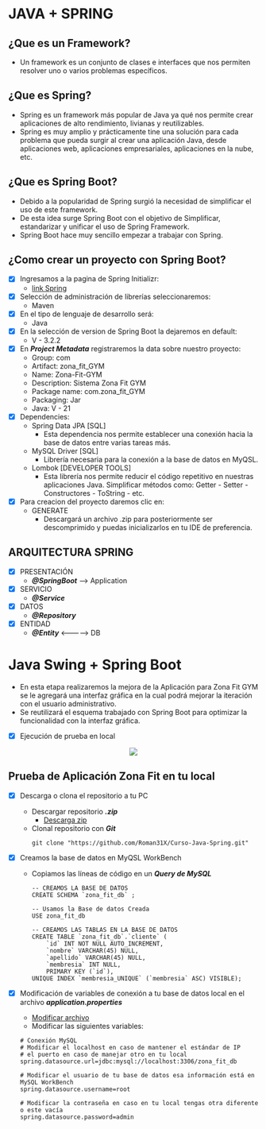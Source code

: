 # JAVA + SPRING
## ¿Que es un Framework?
-  Un framework es un conjunto de clases e interfaces que nos permiten
resolver uno o varios problemas específicos.

## ¿Que es Spring?
- Spring es un framework más popular de Java ya qué nos permite crear
aplicaciones de alto rendimiento, livianas y reutilizables.
- Spring es muy amplio y prácticamente tine una solución para cada 
problema que pueda surgir al crear una aplicación Java, desde
aplicaciones web, aplicaciones empresariales, aplicaciones en la
nube, etc.

## ¿Que es Spring Boot?
- Debido a la popularidad de Spring surgió la necesidad de simplificar
el uso de este framework.
- De esta idea surge Spring Boot con el objetivo de Simplificar,
estandarizar y unificar el uso de Spring Framework.
- Spring Boot hace muy sencillo empezar a trabajar con Spring.

## ¿Como crear un proyecto con Spring Boot?
- [x] Ingresamos a la pagina de Spring Initializr:
  - <a href="https://start.spring.io/">link Spring</a>
- [x] Selección de administración de librerías seleccionaremos:
  - Maven
- [x] En el tipo de lenguaje de desarrollo será:
  - Java
- [x] En la selección de version de Spring Boot la dejaremos en default:
  - V - 3.2.2
- [x] En ***Project Metadata*** registraremos la data sobre nuestro proyecto:
  - Group: com             
  - Artifact: zona_fit_GYM  
  - Name: Zona-Fit-GYM
  - Description: Sistema Zona Fit GYM
  - Package name: com.zona_fit_GYM
  - Packaging: Jar
  - Java: V - 21
- [x] Dependencies:
  - Spring Data JPA [SQL]
    - Esta dependencia nos permite establecer una conexión hacia
    la base de datos entre varias tareas más.
  - MySQL Driver [SQL]
    - Librería necesaria para la conexión a la base de datos en MyQSL.
  - Lombok [DEVELOPER TOOLS]
    - Esta librería nos permite reducir el código repetitivo en nuestras
    aplicaciones Java. Simplificar métodos como: Getter - Setter - Constructores -
    ToString - etc.
-[x] Para creacion del proyecto daremos clic en:
  - GENERATE
    - Descargará un archivo .zip para posteriormente ser descomprimido
    y puedas inicializarlos en tu IDE de preferencia.

## ARQUITECTURA SPRING
- [x] PRESENTACIÓN
  - ***@SpringBoot*** --> Application
- [x] SERVICIO
  - ***@Service***
- [x] DATOS
  - ***@Repository***
- [x] ENTIDAD
  - ***@Entity*** <-----> DB

# Java Swing + Spring Boot
- En esta etapa realizaremos la mejora de la Aplicación para Zona Fit GYM se le agregará
una interfaz gráfica en la cual podrá mejorar la iteración con el usuario administrativo.
- Se reutilizará el esquema trabajado con Spring Boot para optimizar la funcionalidad con 
la interfaz gráfica.
- [x] Ejecución de prueba en local
<div align="center">
  <img src="https://github.com/Roman31X/Curso-Java-Spring/blob/main/src/main/resources/archivosExtras/EjecucionSwingSpring.gif">
</div>

## Prueba de Aplicación Zona Fit en tu local
- [x] Descarga o clona el repositorio a tu PC
  - Descargar repositorio ***.zip***
    - <a href="https://github.com/Roman31X/Curso-Java-Spring/archive/refs/heads/main.zip">Descarga zip</a>
  - Clonal repositorio con ***Git***
    ```git
    git clone "https://github.com/Roman31X/Curso-Java-Spring.git"
    ```

-[x] Creamos la base de datos en MyQSL WorkBench
  - Copiamos las líneas de código en un ***Query de MySQL***
    ```roomsql
    -- CREAMOS LA BASE DE DATOS
    CREATE SCHEMA `zona_fit_db` ;

    -- Usamos la Base de datos Creada
    USE zona_fit_db

    -- CREAMOS LAS TABLAS EN LA BASE DE DATOS
    CREATE TABLE `zona_fit_db`.`cliente` (
        `id` INT NOT NULL AUTO_INCREMENT,
        `nombre` VARCHAR(45) NULL,
        `apellido` VARCHAR(45) NULL,
        `membresia` INT NULL,
        PRIMARY KEY (`id`),
    UNIQUE INDEX `membresia_UNIQUE` (`membresia` ASC) VISIBLE);
    ```
- [x] Modificación de variables de conexión a tu base de datos local en el archivo ***application.properties***
  - <a href="https://github.com/Roman31X/Curso-Java-Spring/blob/main/src/main/resources/application.properties">Modificar archivo</a>
  - Modificar las siguientes variables:
  ```properties
  # Conexión MySQL
  # Modificar el localhost en caso de mantener el estándar de IP
  # el puerto en caso de manejar otro en tu local
  spring.datasource.url=jdbc:mysql://localhost:3306/zona_fit_db
  
  # Modificar el usuario de tu base de datos esa información está en MySQL WorkBench
  spring.datasource.username=root
  
  # Modificar la contraseña en caso en tu local tengas otra diferente o este vacía 
  spring.datasource.password=admin
  ```
